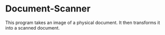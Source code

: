 # Document-Scanner
This program takes an image of a physical document. It then transforms it into a scanned document.

